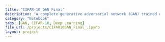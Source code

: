 ```yaml
---
title: "CIFAR-10 GAN Final"
description: "A complete generative adversarial network (GAN) trained on the CIFAR-10 dataset to synthesize realistic images."
category: "Notebook"
tags: [GAN, CIFAR-10, Deep Learning]
file_url: /projects/CIFAR10GAN_Final_.ipynb
layout: project
---
```

